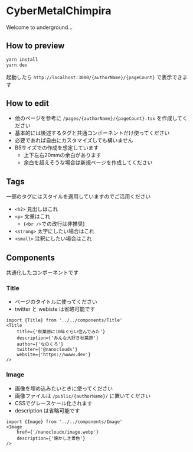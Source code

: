 # CyberMetalChimpira

Welcome to underground...

## How to preview

```zsh
yarn install
yarn dev
```

起動したら `http://localhost:3000/{authorName}/{pageCount}` で表示できます

## How to edit

- 他のページを参考に `/pages/{authorName}/{pageCount}.tsx` を作成してください
- 基本的には後述するタグと共通コンポーネントだけ使ってください
- 必要であれば自由にカスタマイズしても構いません
- B5サイズでの作成を想定しています
  - 上下左右20mmの余白があります
  - 余白を超えそうな場合は新規ページを作成してください

## Tags

一部のタグにはスタイルを適用していますのでご活用ください

- `<h2>` 見出しはこれ
- `<p>` 文章はこれ
  - (`<br />`での改行は非推奨)
- `<strong>` 太字にしたい場合はこれ
- `<small>` 注釈にしたい場合はこれ

## Components

共通化したコンポーネントです

### Title

- ページのタイトルに使ってください
- twitter と webiste は省略可能です

```
import {Title} from '../../components/Title'
<Title
    title={'秋葉原に10年ぐらい住んでみた'}
    description={'みんな大好き秋葉原'}
    author={'なのくろ'}
    twitter={'@nanocloudx'}
    website={'https://wwww.dev'}
/>
```

### Image

- 画像を埋め込みたいときに使ってください
- 画像ファイルは `/public/{authorName}/` に置いてください
- CSSでグレースケール化されます
- description は省略可能です

```
import {Image} from '../../components/Image'
<Image
    href={'/nanocloudx/image.webp'}
    description={'懐かしき景色'}
/>
```
